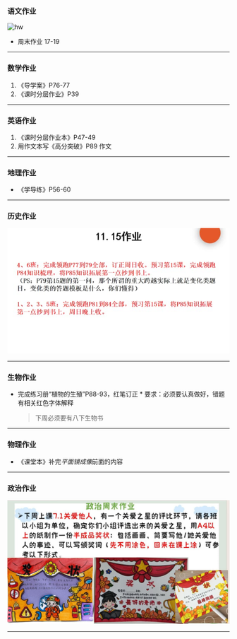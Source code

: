 ### 语文作业

![hw](https://gitee.com/CMSZ001/hw/raw/main/hw/_images/11c.jpg)

- 周末作业 17-19

---

### 数学作业

1. 《导学案》P76-77
2. 《课时分层作业》P39

---

### 英语作业

1. 《课时分层作业本》P47-49
2. 用作文本写《高分突破》P89 作文

---

### 地理作业

- 《学导练》P56-60

---

### 历史作业

![hw](../hw_G8S1/_images/11h.jpg)

---

### 生物作业

- 完成练习册“植物的生殖”P88-93，红笔订正 \* 要求：必须要认真做好，错题有相关红色字体解释
  > 下周必须要有八下生物书

---

### 物理作业

- 《课堂本》补完*平面镜成像*前面的内容

---

### 政治作业

![hw](../hw_G8S1/_images/11p.jpg)

---
